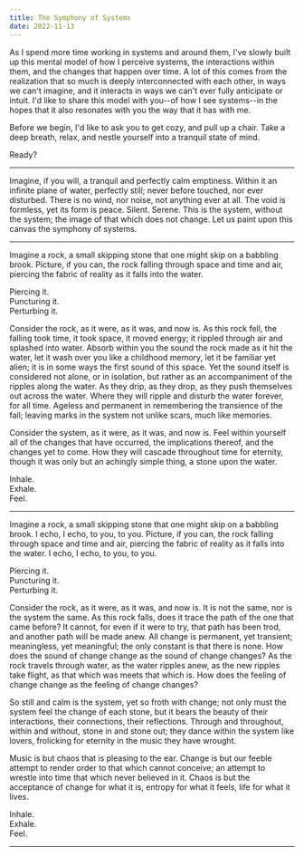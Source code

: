 ```yaml
---
title: The Symphony of Systems
date: 2022-11-13
---
```


<!-- Editing: Reverse the content, then read -->

As I spend more time working in systems and around them, I've slowly built up this mental model of how I perceive systems, the interactions within them, and the changes that happen over time.
A lot of this comes from the realization that so much is deeply interconnected with each other, in ways we can't imagine, and it interacts in ways we can't ever fully anticipate or intuit.
I'd like to share this model with you--of how I see systems--in the hopes that it also resonates with you the way that it has with me.

Before we begin, I'd like to ask you to get cozy, and pull up a chair.
Take a deep breath, relax, and nestle yourself into a tranquil state of mind.

Ready?

---

<!--
    Disturbance across every dimension of reality.
    Imagine an infinite pool of infinite stillness.
    As rocks drop into the pool they disturb the reality of the air, the water, the sound of the vibrations, it ripples forever.
    Forever changing the water ever so slightly.
-->

Imagine, if you will, a tranquil and perfectly calm emptiness.
Within it an infinite plane of water, perfectly still; never before touched, nor ever disturbed.
There is no wind, nor noise, not anything ever at all.
The void is formless, yet its form is peace.
Silent.
Serene.
This is the system, without the system; the image of that which does not change.
Let us paint upon this canvas the symphony of systems.

---

Imagine a rock, a small skipping stone that one might skip on a babbling brook.
Picture, if you can, the rock falling through space and time and air, piercing the fabric of reality as it falls into the water.

Piercing it.  
Puncturing it.  
Perturbing it.

Consider the rock, as it were, as it was, and now is.
As this rock fell, the falling took time, it took space, it moved energy; it rippled through air and splashed into water.
Absorb within you the sound the rock made as it hit the water, let it wash over you like a childhood memory, let it be familiar yet alien;
it is in some ways the first sound of this space.
Yet the sound itself is considered not alone, or in isolation, but rather as an accompaniment of the ripples along the water.
As they drip, as they drop, as they push themselves out across the water.
Where they will ripple and disturb the water forever, for all time.
Ageless and permanent in remembering the transience of the fall; leaving marks in the system not unlike scars, much like memories.

Consider the system, as it were, as it was, and now is.
Feel within yourself all of the changes that have occurred, the implications thereof, and the changes yet to come.
How they will cascade throughout time for eternity, though it was only but an achingly simple thing, a stone upon the water.

Inhale.  
Exhale.  
Feel.

---

<!--
    As more rocks drop and fall, they can make rhythm, sound, vibrations.
    The rocks fall and collide with each other in the air, in the water, on the floor.
    Stacking up and building formations which themselves help shape the sounds, the movement, the possibilities, the disturbance.
-->

Imagine a rock, a small skipping stone that one might skip on a babbling brook.
I echo, I echo, to you, to you.
Picture, if you can, the rock falling through space and time and air, piercing the fabric of reality as it falls into the water.
I echo, I echo, to you, to you.

Piercing it.  
Puncturing it.  
Perturbing it.

Consider the rock, as it were, as it was, and now is.
It is not the same, nor is the system the same.
As this rock falls, does it trace the path of the one that came before?
It cannot, for even if it were to try, that path has been trod, and another path will be made anew.
All change is permanent, yet transient; meaningless, yet meaningful; the only constant is that there is none.
How does the sound of change change as the sound of change changes?
As the rock travels through water, as the water ripples anew, as the new ripples take flight, as that which was meets that which is.
How does the feeling of change change as the feeling of change changes?

So still and calm is the system, yet so froth with change;
not only must the system feel the change of each stone, but it bears the beauty of their interactions, their connections, their reflections.
Through and throughout, within and without, stone in and stone out; they dance within the system like lovers, frolicking for eternity in the music they have wrought.

Music is but chaos that is pleasing to the ear.
Change is but our feeble attempt to render order to that which cannot conceive;
an attempt to wrestle into time that which never believed in it.
Chaos is but the acceptance of change for what it is, entropy for what it feels, life for what it lives.

Inhale.  
Exhale.  
Feel.

---

<!--
    How does one respect that which was there before?
    How do we see the eternities ahead of us, the infinities around us, the possibilities within us?
    How do we coordinate with people we don't see and whose interactions we can't predict the effects of?
    What about people of ill intention? Or good? How do we separate them from the rocks? Can we protect ourselves from rocks thrown to destroy the rhythm? Should we try? Do we drown it out?

    In a way it's worth trying, in a way it's not.
    The rocks care not, nor does the water, but the people do, and they're the ones building the melody.
-->
